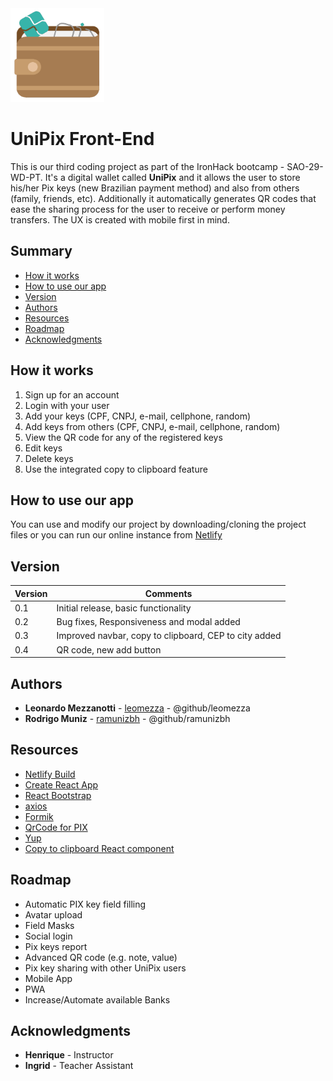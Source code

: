 <img src="./src/img/UniPix-logo.png" width="150" height="150" alt="Unipix Logo">

# UniPix Front-End

This is our third coding project as part of the IronHack bootcamp - SAO-29-WD-PT. It's a digital wallet called **UniPix** and it allows the user to store his/her Pix keys (new Brazilian payment method) and also from others (family, friends, etc). Additionally it automatically generates QR codes that ease the sharing process for the user to receive or perform money transfers. The UX is created with mobile first in mind.

## Summary

- [How it works](#how-it-works)
- [How to use our app](#how-to-use-our-app)
- [Version](#version)
- [Authors](#authors)
- [Resources](#resources)
- [Roadmap](#roadmap)
- [Acknowledgments](#acknowledgments)

## How it works

1. Sign up for an account
2. Login with your user
3. Add your keys (CPF, CNPJ, e-mail, cellphone, random)
4. Add keys from others (CPF, CNPJ, e-mail, cellphone, random)
5. View the QR code for any of the registered keys
6. Edit keys
7. Delete keys
8. Use the integrated copy to clipboard feature

## How to use our app

You can use and modify our project by downloading/cloning the project files or you can run our online instance from [Netlify](https://unipix.netlify.app/)

## Version

| Version | Comments                                              |
| ------- | ----------------------------------------------------- |
| 0.1     | Initial release, basic functionality                  |
| 0.2     | Bug fixes, Responsiveness and modal added             |
| 0.3     | Improved navbar, copy to clipboard, CEP to city added |
| 0.4     | QR code, new add button                               |

## Authors

- **Leonardo Mezzanotti** - [leomezza](https://github.com/leomezza) - @github/leomezza
- **Rodrigo Muniz** - [ramunizbh](https://github.com/ramunizbh) - @github/ramunizbh

## Resources

- [Netlify Build](https://www.netlify.com/products/build/)
- [Create React App](https://create-react-app.dev/)
- [React Bootstrap](https://react-bootstrap.github.io/)
- [axios](https://github.com/axios/axios)
- [Formik](https://formik.org/)
- [QrCode for PIX](https://www.npmjs.com/package/qrcode-pix)
- [Yup](https://github.com/jquense/yup)
- [Copy to clipboard React component](https://github.com/nkbt/react-copy-to-clipboard)

## Roadmap

- Automatic PIX key field filling
- Avatar upload
- Field Masks
- Social login
- Pix keys report
- Advanced QR code (e.g. note, value)
- Pix key sharing with other UniPix users
- Mobile App
- PWA
- Increase/Automate available Banks

## Acknowledgments

- **Henrique** - Instructor
- **Ingrid** - Teacher Assistant

